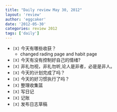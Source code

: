 ```yaml
---
title: "Daily review May 30, 2012" 
layout: 'review'
author: 'eggcaker'
date: '2012-05-30'
categories: review 2012
tags: ['daily']
---
```



  * `[X]` 今天有哪些收获？ 
    * changed rading page and habit page 
  * `[X]` 今天有没有控制好自己的情绪? 
  * `[X]` 非礼勿视，非礼勿听,论人是非者，必是是非人。 
  * `[X]` 今天的计划完成了吗？ 
  * `[X]` 今天的好习惯执行了吗？ 
  * `[X]` 整理收集篮 
  * `[X]` 写日记 
  * `[X]` 记账 
  * `[X]` 发布日志草稿 

